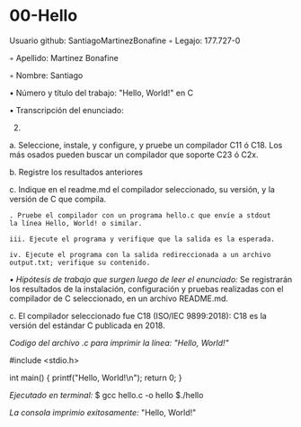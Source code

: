 # 00-Hello

Usuario github: SantiagoMartinezBonafine
◦ Legajo: 177.727-0

◦ Apellido: Martinez Bonafine

◦ Nombre: Santiago

• Número y título del trabajo: "Hello, World!" en C

• Transcripción del enunciado: 

2) 
a. Seleccione, instale, y configure, y pruebe un compilador C11 ó C18. Los
más osados pueden buscar un compilador que soporte C23 ó C2x.

b. Registre los resultados anteriores

c. Indique en el readme.md el compilador seleccionado, su versión, y la
versión de C que compila.

    . Pruebe el compilador con un programa hello.c que envíe a stdout
    la línea Hello, World! o similar.

    iii. Ejecute el programa y verifique que la salida es la esperada.

    iv. Ejecute el programa con la salida redireccionada a un archivo
    output.txt; verifique su contenido.


*• Hipótesis de trabajo que surgen luego de leer el enunciado:*
Se registrarán los resultados de la instalación, configuración y pruebas realizadas con el compilador de C seleccionado, en un archivo README.md.

c. 
El compilador seleccionado fue C18 (ISO/IEC 9899:2018): C18 es la versión del estándar C publicada en 2018.

*Codigo del archivo .c para imprimir la línea: "Hello, World!"* 

#include <stdio.h>

int main() {
    printf("Hello, World!\n");
    return 0;
}

*Ejecutado en terminal:* 
$ gcc hello.c -o hello
$./hello

*La consola imprimio exitosamente:*
"Hello, World!" 

